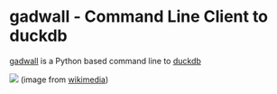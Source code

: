# gadwall - Command Line Client to duckdb

[gadwall](https://en.wikipedia.org/wiki/Gadwall) is a Python based command line to [duckdb](https://duckdb.org/)

![](https://upload.wikimedia.org/wikipedia/commons/thumb/1/1a/Gadwall_%28Anas_strepera%29_female_and_male_dabbling.jpg/640px-Gadwall_%28Anas_strepera%29_female_and_male_dabbling.jpg)
(image from [wikimedia](https://en.wikipedia.org/wiki/Gadwall#/media/File:Gadwall_(Anas_strepera)_female_and_male_dabbling.jpg))
